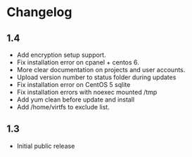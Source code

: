 # Changelog

## 1.4

- Add encryption setup support.
- Fix installation error on cpanel + centos 6.
- More clear documentation on projects and user accounts.
- Upload version number to status folder during updates
- Fix installation error on CentOS 5 sqlite
- Fix installation errors with noexec mounted /tmp
- Add yum clean before update and install
- Add /home/virtfs to exclude list.

## 1.3

- Initial public release
